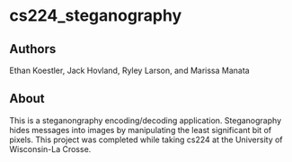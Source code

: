 # cs224_steganography

## Authors

Ethan Koestler, Jack Hovland, Ryley Larson, and Marissa Manata

## About

This is a steganongraphy encoding/decoding application. Steganography hides messages into images by manipulating the least significant bit of pixels. This project was completed while taking cs224 at the University of Wisconsin-La Crosse.
